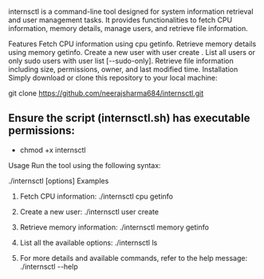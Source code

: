 internsctl is a command-line tool designed for system information retrieval and user management tasks. It provides functionalities to fetch CPU information, memory details, manage users, and retrieve file information.

Features
Fetch CPU information using cpu getinfo.
Retrieve memory details using memory getinfo.
Create a new user with user create <username>.
List all users or only sudo users with user list [--sudo-only].
Retrieve file information including size, permissions, owner, and last modified time.
Installation
Simply download or clone this repository to your local machine:

git clone https://github.com/neerajsharma684/internsctl.git


## Ensure the script (internsctl.sh) has executable permissions:
- chmod +x internsctl

Usage
Run the tool using the following syntax:

./internsctl [options] <command>
Examples

1. Fetch CPU information:
        ./internsctl cpu getinfo
       
2. Create a new user:
        ./internsctl user create <username>

3. Retrieve memory information:
        ./internsctl memory getinfo
       

4. List all the available options:
        ./internsctl ls

        
4. For more details and available commands, refer to the help message:
        ./internsctl --help
       
